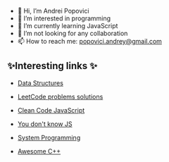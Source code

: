- 👋 Hi, I’m Andrei Popovici
- 👀 I’m interested in programming
- 🌱 I’m currently learning JavaScript
- 💞️ I’m not looking for any collaboration
- 📫 How to reach me: popovici.andrey@gmail.com

<!---
apopovicius/apopovicius is a ✨ special ✨ repository because its `README.md` (this file) appears on your GitHub profile.
You can click the Preview link to take a look at your changes.
--->

## ✨Interesting links ✨

* [Data Structures](https://github.com/apopovicius/Data_Structure_and_Algorithms_Library)

* [LeetCode problems solutions](https://github.com/apopovicius/LeetCode_problems_solution)

* [Clean Code JavaScript](https://github.com/apopovicius/clean-code-javascript)

* [You don't know JS](https://github.com/getify/You-Dont-Know-JS)

* [System Programming](https://github.com/angrave/SystemProgramming/wiki)

* [Awesome C++](https://github.com/fffaraz/awesome-cpp)
